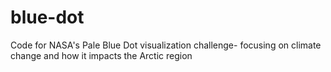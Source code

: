 # blue-dot
Code for NASA's Pale Blue Dot visualization challenge- focusing on climate change and how it impacts the Arctic region
